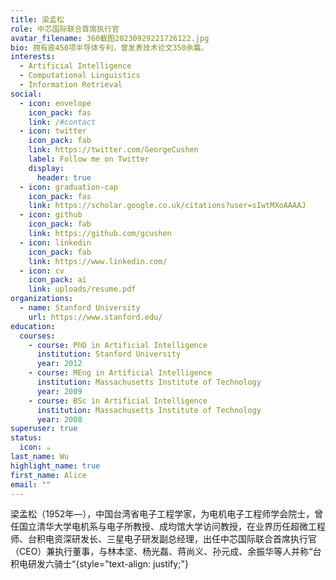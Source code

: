 ```yaml
---
title: 梁孟松
role: 中芯国际联合首席执行官
avatar_filename: 360截图20230929221726122.jpg
bio: 拥有逾450项半导体专利，曾发表技术论文350余篇。
interests:
  - Artificial Intelligence
  - Computational Linguistics
  - Information Retrieval
social:
  - icon: envelope
    icon_pack: fas
    link: /#contact
  - icon: twitter
    icon_pack: fab
    link: https://twitter.com/GeorgeCushen
    label: Follow me on Twitter
    display:
      header: true
  - icon: graduation-cap
    icon_pack: fas
    link: https://scholar.google.co.uk/citations?user=sIwtMXoAAAAJ
  - icon: github
    icon_pack: fab
    link: https://github.com/gcushen
  - icon: linkedin
    icon_pack: fab
    link: https://www.linkedin.com/
  - icon: cv
    icon_pack: ai
    link: uploads/resume.pdf
organizations:
  - name: Stanford University
    url: https://www.stanford.edu/
education:
  courses:
    - course: PhD in Artificial Intelligence
      institution: Stanford University
      year: 2012
    - course: MEng in Artificial Intelligence
      institution: Massachusetts Institute of Technology
      year: 2009
    - course: BSc in Artificial Intelligence
      institution: Massachusetts Institute of Technology
      year: 2008
superuser: true
status:
  icon: ☕️
last_name: Wu
highlight_name: true
first_name: Alice
email: ""
---
```

梁孟松（1952年—），中国台湾省电子工程学家，为电机电子工程师学会院士，曾任国立清华大学电机系与电子所教授、成均馆大学访问教授，在业界历任超微工程师、台积电资深研发长、三星电子研发副总经理，出任中芯国际联合首席执行官（CEO）兼执行董事，与林本坚、杨光磊、蒋尚义、孙元成、余振华等人并称“台积电研发六骑士“{style="text-align: justify;"}